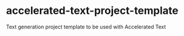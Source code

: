 # accelerated-text-project-template
Text generation project template to be used with Accelerated Text

